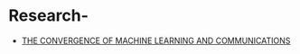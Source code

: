 # Research-
- [THE CONVERGENCE OF MACHINE LEARNING AND COMMUNICATIONS](https://arxiv.org/pdf/1708.08299.pdf)
